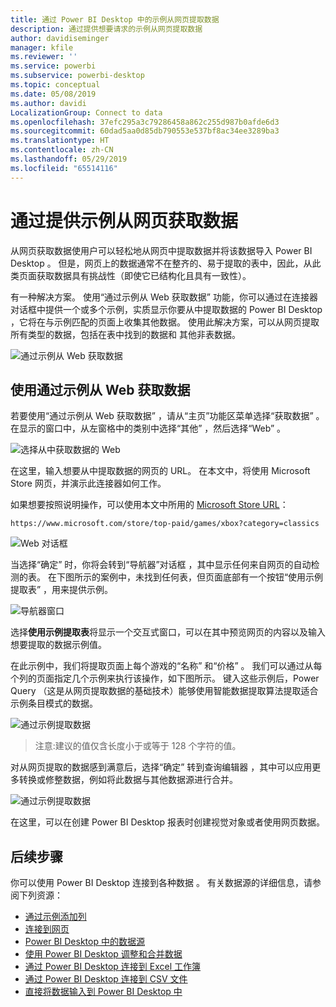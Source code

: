 ```yaml
---
title: 通过 Power BI Desktop 中的示例从网页提取数据
description: 通过提供想要请求的示例从网页提取数据
author: davidiseminger
manager: kfile
ms.reviewer: ''
ms.service: powerbi
ms.subservice: powerbi-desktop
ms.topic: conceptual
ms.date: 05/08/2019
ms.author: davidi
LocalizationGroup: Connect to data
ms.openlocfilehash: 37efc295a3c79286458a862c255d987b0afde6d3
ms.sourcegitcommit: 60dad5aa0d85db790553e537bf8ac34ee3289ba3
ms.translationtype: HT
ms.contentlocale: zh-CN
ms.lasthandoff: 05/29/2019
ms.locfileid: "65514116"
---
```

# <a name="get-data-from-a-web-page-by-providing-an-example"></a>通过提供示例从网页获取数据

从网页获取数据使用户可以轻松地从网页中提取数据并将该数据导入 Power BI Desktop  。 但是，网页上的数据通常不在整齐的、易于提取的表中，因此，从此类页面获取数据具有挑战性（即使它已结构化且具有一致性）。 

有一种解决方案。 使用“通过示例从 Web 获取数据”  功能，你可以通过在连接器对话框中提供一个或多个示例，实质显示你要从中提取数据的 Power BI Desktop  ，它将在与示例匹配的页面上收集其他数据。 使用此解决方案，可以从网页提取所有类型的数据，包括在表中找到的数据和  其他非表数据。 

![通过示例从 Web 获取数据](media/desktop-connect-to-web-by-example/web-by-example_01.png)



## <a name="using-get-data-from-web-by-example"></a>使用通过示例从 Web 获取数据

若要使用“通过示例从 Web 获取数据”  ，请从“主页”功能区菜单选择“获取数据”   。 在显示的窗口中，从左窗格中的类别中选择“其他”  ，然后选择“Web”  。

![选择从中获取数据的 Web](media/desktop-connect-to-web-by-example/web-by-example_03.png)

在这里，输入想要从中提取数据的网页的 URL。 在本文中，将使用 Microsoft Store 网页，并演示此连接器如何工作。 

如果想要按照说明操作，可以使用本文中所用的 [Microsoft Store URL](https://www.microsoft.com/store/top-paid/games/xbox?category=classics)：

    https://www.microsoft.com/store/top-paid/games/xbox?category=classics

![Web 对话框](media/desktop-connect-to-web-by-example/web-by-example_04.png)

当选择“确定”  时，你将会转到“导航器”对话框  ，其中显示任何来自网页的自动检测的表。 在下图所示的案例中，未找到任何表，但页面底部有一个按钮“使用示例提取表”  ，用来提供示例。


![导航器窗口](media/desktop-connect-to-web-by-example/web-by-example_05.png)

选择**使用示例提取表**将显示一个交互式窗口，可以在其中预览网页的内容以及输入想要提取的数据示例值。 

在此示例中，我们将提取页面上每个游戏的“名称”  和“价格”  。 我们可以通过从每个列的页面指定几个示例来执行该操作，如下图所示。 键入这些示例后，Power Query  （这是从网页提取数据的基础技术）能够使用智能数据提取算法提取适合示例条目模式的数据。

![通过示例提取数据](media/desktop-connect-to-web-by-example/web-by-example_06.png)

> 注意:建议的值仅含长度小于或等于 128 个字符的值。

对从网页提取的数据感到满意后，选择“确定”  转到查询编辑器  ，其中可以应用更多转换或修整数据，例如将此数据与其他数据源进行合并。

![通过示例提取数据](media/desktop-connect-to-web-by-example/web-by-example_07.png)

在这里，可以在创建 Power BI Desktop  报表时创建视觉对象或者使用网页数据。


## <a name="next-steps"></a>后续步骤
你可以使用 Power BI Desktop 连接到各种数据  。 有关数据源的详细信息，请参阅下列资源：

* [通过示例添加列](desktop-add-column-from-example.md)
* [连接到网页](desktop-connect-to-web.md)
* [Power BI Desktop 中的数据源](desktop-data-sources.md)
* [使用 Power BI Desktop 调整和合并数据](desktop-shape-and-combine-data.md)
* [通过 Power BI Desktop 连接到 Excel 工作簿](desktop-connect-excel.md)   
* [通过 Power BI Desktop 连接到 CSV 文件](desktop-connect-csv.md)   
* [直接将数据输入到 Power BI Desktop 中](desktop-enter-data-directly-into-desktop.md)   

